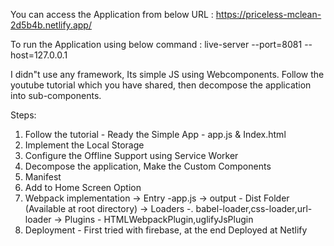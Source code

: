 You can access the Application from below URL :
https://priceless-mclean-2d5b4b.netlify.app/

To run the Application using below command : 
live-server --port=8081 --host=127.0.0.1

I didn"t use any framework, Its simple JS using Webcomponents.
Follow the youtube tutorial which you have shared, then decompose the application into sub-components.

Steps:
1. Follow the tutorial - Ready the Simple App  - app.js & Index.html
2. Implement the Local Storage
3. Configure the Offline Support using Service Worker
4. Decompose the application, Make the Custom Components
5. Manifest
6. Add to Home Screen Option
7. Webpack implementation
    -> Entry -app.js
    -> output - Dist Folder (Available at root directory)
    -> Loaders -. babel-loader,css-loader,url-loader
    -> Plugins - HTMLWebpackPlugin,uglifyJsPlugin
8. Deployment -
     First tried with firebase, at the end Deployed at Netlify 
